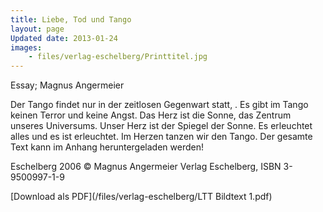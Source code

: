 ```yaml
---
title: Liebe, Tod und Tango
layout: page
Updated date: 2013-01-24
images:
    - files/verlag-eschelberg/Printtitel.jpg
---
```


Essay; Magnus Angermeier

Der Tango findet nur in der zeitlosen Gegenwart statt, . Es gibt im Tango keinen Terror und keine Angst. Das Herz ist die Sonne, das Zentrum unseres Universums. Unser Herz ist der Spiegel der Sonne. Es erleuchtet alles und es ist erleuchtet. Im Herzen tanzen wir den Tango.
Der gesamte Text kann im Anhang heruntergeladen werden!

Eschelberg 2006 © Magnus Angermeier
Verlag Eschelberg, ISBN 3-9500997-1-9

[Download als PDF](/files/verlag-eschelberg/LTT Bildtext 1.pdf)
